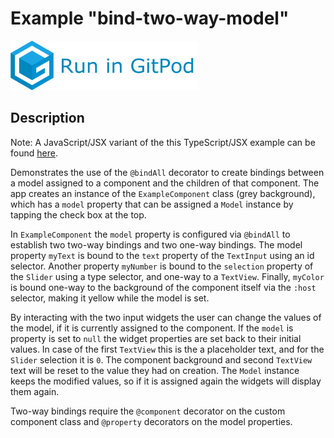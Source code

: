 # Example "bind-two-way-model"

[![GitPod Logo](../../doc/run-in-gitpod.png)](https://gitpod.io/#example=bind-two-way-model/https://github.com/eclipsesource/tabris-decorators/tree/master/examples/bind-two-way-model)

## Description

Note: A JavaScript/JSX variant of the this TypeScript/JSX example can be found [here](../bind-two-way-model-jsx).

Demonstrates the use of the `@bindAll` decorator to create bindings between a model assigned to a component and the children of that component. The app creates an instance of the `ExampleComponent` class (grey background), which has a `model` property that can be assigned a `Model` instance by tapping the check box at the top.

In `ExampleComponent` the `model` property is configured via `@bindAll` to establish two two-way bindings and two one-way bindings. The model property `myText` is bound to the `text` property of the `TextInput` using an id selector. Another property `myNumber` is bound to the `selection` property of the `Slider` using a type selector, and one-way to a `TextView`. Finally, `myColor` is bound one-way to the background of the component itself via the `:host` selector, making it yellow while the model is set.

By interacting with the two input widgets the user can change the values of the model, if it is currently assigned to the component. If the `model` is property is set to `null` the widget properties are set back to their initial values. In case of the first `TextView` this is the a placeholder text, and for the `Slider` selection it is `0`. The component background and second `TextView` text will be reset to the value they had on creation. The `Model` instance keeps the modified values, so if it is assigned again the widgets will display them again.

Two-way bindings require the `@component` decorator on the custom component class and `@property` decorators on the model properties.
